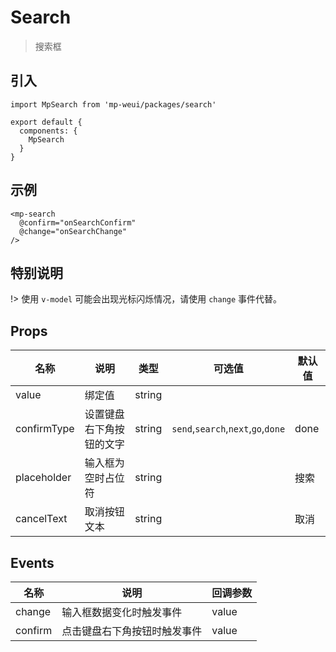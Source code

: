 # Search

> 搜索框

## 引入

    import MpSearch from 'mp-weui/packages/search'

    export default {
      components: {
        MpSearch
      }
    }

## 示例

    <mp-search
      @confirm="onSearchConfirm"
      @change="onSearchChange"
    />

## 特别说明

!>  使用 `v-model` 可能会出现光标闪烁情况，请使用 `change` 事件代替。

## Props

名称 | 说明 | 类型 | 可选值 | 默认值
-- | -- | -- | -- | --
value | 绑定值 | string |  |
confirmType | 设置键盘右下角按钮的文字 | string  | `send`,`search`,`next`,`go`,`done` | done
placeholder | 输入框为空时占位符 | string  |  | 搜索
cancelText | 取消按钮文本 | string  |  | 取消

## Events

名称 | 说明 | 回调参数
-- | -- | -- |
change | 输入框数据变化时触发事件 | value
confirm | 点击键盘右下角按钮时触发事件 | value
